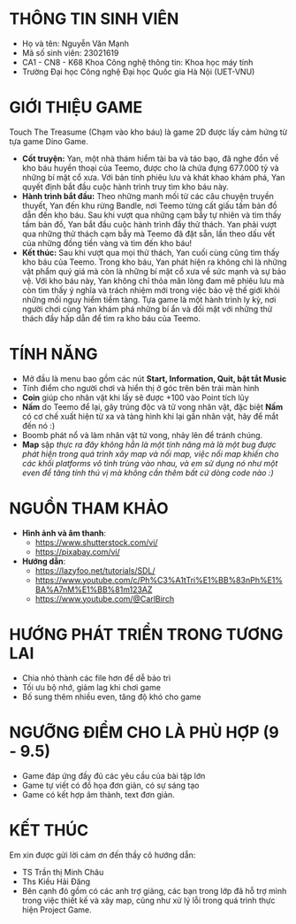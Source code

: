 # THÔNG TIN SINH VIÊN
- Họ và tên: Nguyễn Văn Mạnh
- Mã số sinh viên: 23021619
- CA1 - CN8 - K68 Khoa Công nghệ thông tin: Khoa học máy tính
- Trường Đại học Công nghệ Đại học Quốc gia Hà Nội (UET-VNU) 
# GIỚI THIỆU GAME
Touch The Treasume (Chạm vào kho báu) là game 2D được lấy cảm hứng từ tựa game Dino Game. 
- **Cốt truyện:**
Yan, một nhà thám hiểm tài ba và táo bạo, đã nghe đồn về kho báu huyền thoại của Teemo, được cho là chứa đựng 677.000 tỷ và những bí mật cổ xưa. Với bản tính phiêu lưu và khát khao khám phá, Yan quyết định bắt đầu cuộc hành trình truy tìm kho báu này.
- **Hành trình bắt đầu:**
Theo những manh mối từ các câu chuyện truyền thuyết, Yan đến khu rừng Bandle, nơi Teemo từng cất giấu tấm bản đồ dẫn đến kho báu. Sau khi vượt qua những cạm bẫy tự nhiên và tìm thấy tấm bản đồ, Yan bắt đầu cuộc hành trình đầy thử thách. Yan phải vượt qua những thử thách cạm bẫy mà Teemo đã đặt sẵn, lần theo dấu vết của những đồng tiền vàng và tìm đến kho báu!
- **Kết thúc:**
Sau khi vượt qua mọi thử thách, Yan cuối cùng cũng tìm thấy kho báu của Teemo. Trong kho báu, Yan phát hiện ra không chỉ là những vật phẩm quý giá mà còn là những bí mật cổ xưa về sức mạnh và sự bảo vệ. Với kho báu này, Yan không chỉ thỏa mãn lòng đam mê phiêu lưu mà còn tìm thấy ý nghĩa và trách nhiệm mới trong việc bảo vệ thế giới khỏi những mối nguy hiểm tiềm tàng.
Tựa game là một hành trình ly kỳ, nơi người chơi cùng Yan khám phá những bí ẩn và đối mặt với những thử thách đầy hấp dẫn để tìm ra kho báu của Teemo.
# TÍNH NĂNG
- Mở đầu là menu bao gồm các nút **Start, Information, Quit, bật tắt Music**
- Tính điểm cho người chơi và hiển thị ở góc trên bên trái màn hình
- **Coin** giúp cho nhân vật khi lấy sẽ được +100 vào Point tích lũy
- **Nấm** do Teemo để lại, gây trúng độc và tử vong nhân vật, đặc biệt **Nấm** có cơ chế xuất hiện từ xa và tàng hình khi lại gần nhân vật, hãy để mắt đến nó :)
- Boomb phát nổ và làm nhân vật tử vong, nhảy lên để tránh chúng.
- **Map** sập *thực ra đây không hẳn là một tính năng mà là một bug được phát hiện trong quá trình xây map và nối map, việc nối map khiến cho các khối platforms vô tình trùng vào nhau, và em sử dụng nó như một even để tăng tính thú vị mà không cần thêm bất cứ dòng code nào :)*
# NGUỒN THAM KHẢO
- **Hình ảnh và âm thanh**:
   - https://www.shutterstock.com/vi/
   -  https://pixabay.com/vi/
- **Hướng dẫn**:
   - https://lazyfoo.net/tutorials/SDL/
   - https://www.youtube.com/c/Ph%C3%A1tTri%E1%BB%83nPh%E1%BA%A7nM%E1%BB%81m123AZ
   - https://www.youtube.com/@CarlBirch
# HƯỚNG PHÁT TRIỂN TRONG TƯƠNG LAI
- Chia nhỏ thành các file hơn để dễ bảo trì
- Tối ưu bộ nhớ, giảm lag khi chơi game
- Bố sung thêm nhiều even, tăng độ khó cho game
# NGƯỠNG ĐIỂM CHO LÀ PHÙ HỢP (9 - 9.5)
- Game đáp ứng đầy đủ các yêu cầu của bài tập lớn
- Game tự viết có đồ họa đơn giản, có sự sáng tạo
- Game có kết hợp âm thành, text đơn giản.
# KẾT THÚC
Em xin được gửi lời cảm ơn đến thầy cô hướng dẫn: 
- TS Trần thị Minh Châu
- Ths Kiều Hải Đăng
- Bên cạnh đó gồm có các anh trợ giảng, các bạn trong lớp đã hỗ trợ mình trong việc thiết kế và xây map, cũng như xử lý lỗi trong quá trình thực hiện Project Game.
